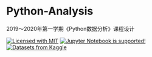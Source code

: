 # Python-Analysis

2019～2020年第一学期《Python数据分析》课程设计

[![Licensed with MIT](https://img.shields.io/github/license/Dragon1573/Python-Analysis?color=blue&label=License&style=flat-square)](https://github.com/Dragon1573/Python-Analysis/blob/master/LICENSE)
[![Jupyter Notebook is supported!](https://img.shields.io/badge/Jupyter%20Notebook-Support-blue?style=flat-square)](https://nbviewer.jupyter.org/github/Dragon1573/Python-Analysis/tree/master/)
[![Datasets from Kaggle](https://img.shields.io/badge/Kaggle-118KB-blue?style=flat-square&logo=Kaggle)](https://www.kaggle.com/shobhit18th/uber-traffic-data-visualization)
